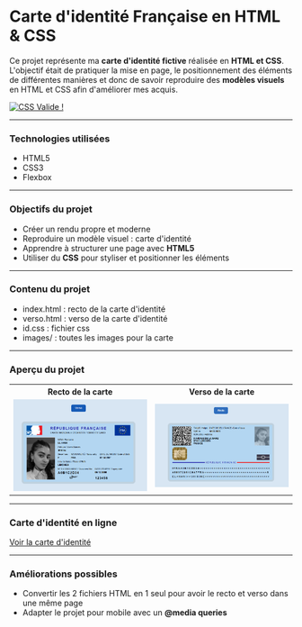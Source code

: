 # Carte d'identité Française en HTML & CSS

Ce projet représente ma **carte d'identité fictive** réalisée en **HTML et CSS**.
L'objectif était de pratiquer la mise en page, le positionnement des éléments de différentes manières et donc de savoir reproduire des **modèles visuels** en HTML et CSS afin d'améliorer mes acquis.
<p>
    <a href="https://jigsaw.w3.org/css-validator/check/referer">
        <img style="border:0;width:88px;height:31px"
            src="https://jigsaw.w3.org/css-validator/images/vcss-blue"
            alt="CSS Valide !" />
    </a>
</p>

---

### Technologies utilisées

- HTML5
- CSS3
- Flexbox

---

### Objectifs du projet

- Créer un rendu propre et moderne
- Reproduire un modèle visuel : carte d'identité
- Apprendre à structurer une page avec **HTML5**
- Utiliser du **CSS** pour styliser et positionner les éléments

---

### Contenu du projet

- index.html : recto de la carte d'identité
- verso.html : verso de la carte d'identité
- id.css : fichier css
- images/ : toutes les images pour la carte

---

### Aperçu du projet

<table>
  <tr>
    <th>Recto de la carte</th>
    <th>Verso de la carte</th>
  </tr>
  <tr>
    <td><img src="Rendu final/recto.png" alt="recto" width="300"/></td>
    <td><img src="Rendu final/verso.png" alt="verso" width="300"/></td>
  </tr>
</table>

---

### Carte d'identité en ligne

[Voir la carte d'identité](https://el-hani4.github.io/id-card-html-css/index.html)

---

### Améliorations possibles

- Convertir les 2 fichiers HTML en 1 seul pour avoir le recto et verso dans une même page
- Adapter le projet pour mobile avec un **@media queries**
